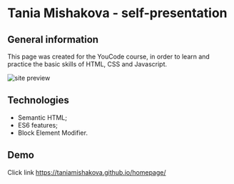 # Tania Mishakova - self-presentation

## General information
This page was created for the YouCode course, in order to learn and practice the basic skills of HTML, CSS and Javascript.

![site preview](https://github.com/taniamishakova/homepage/blob/main/image/Animation.gif)

## Technologies
- Semantic HTML;
- ES6 features;
- Block Element Modifier.

## Demo
Click link https://taniamishakova.github.io/homepage/
